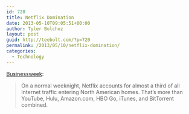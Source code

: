 ```yaml
---
id: 720
title: Netflix Domination
date: 2013-05-10T09:05:51+00:00
author: Tyler Bolchoz
layout: post
guid: http://teebolt.com/?p=720
permalink: /2013/05/10/netflix-domination/
categories:
  - Technology
---
```

[Businessweek](http://www.businessweek.com/articles/2013-05-09/netflix-reed-hastings-survive-missteps-to-join-silicon-valleys-elite):

> On a normal weeknight, Netflix accounts for almost a third of all Internet traffic entering North American homes. That’s more than YouTube, Hulu, Amazon.com, HBO Go, iTunes, and BitTorrent combined.